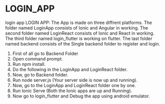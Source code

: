 # LOGIN_APP
 login app
LOGIN APP: The App is made on three diffrent platforms. The folder named LoginApp consists of Ionic and Angular in working. The second folder named LoginReact consists of Ionic and React in working. The third folder named login_flutter is working on flutter. The last folder named backend consists of the Single backend folder to register and login. 
1. First of all go to Backend Folder
2. Open command prompt.
3. Run npm install.
4. Do the following in the LoginApp and LoginReact folder.
5. Now, go to Backend folder.
6. Run node server.js (Your server side is now up and running).
7. Now, go to the LoginApp and LoginReact folder one by one.
8. Run Ionic Serve (Both the Ionic apps are up and Running).
9. Now go to login_flutter and Debug the app using android emulator.